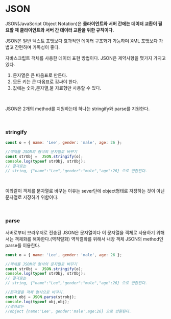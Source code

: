 JSON
===

JSON(JavaScript Object Notation)은 **클라이언트와 서버 간에는 데이터 교환이 필요할 때 클라이언트와 서버 간 데이터 교환을 위한 규칙이다.**<br>

JSON은 일반 텍스트 포맷보다 효과적인 데이터 구조화가 가능하며 XML 포맷보다 가볍고 간편하며 가독성이 좋다. <br>


자바스크립트 객체를 사용한 데이터 표현 방법이다. JSON은 제약사항을 몇가지 가지고 있다.

1. 문자열은 큰 따옴표로 만든다.
2. 모든 키는 큰 따옴표로 감싸야 한다.
3. 값에는 숫자,문자열,불 자료형만 사용할 수 있다.

<br>

JSON은 2개의 method를 지원하는데 하나는 stringify와 parse를 지원한다.

<br>

### stringify
```JavaScript
const o = { name: 'Lee', gender: 'male', age: 26 };

//객체를 JSON의 형식의 문자열로 바꾸기
const strObj =  JSON.stringify(o);
console.log(typeof strObj, strObj);
// 결과로는
// string, {"name":"Lee","gender":"male","age":26} 으로 반환된다.
```

<br>

이와같이 객체를 문자열로 바꾸는 이유는 sever단에 object형태로 저장하는 것이 아닌 문자열로 저장하기 위함이다.

<br>

### parse

서버로부터 브라우저로 전송된 JSON은 문자열이다 이 문자열을 객체로 사용하기 위해서는 객체화를 해야한다.(역직렬화)  역직렬화를 위해서 내장 객체 JSON의 method인 parse를 이용한다.
```JavaScript
const o = { name: 'Lee', gender: 'male', age: 26 };

//객체를 JSON의 형식의 문자열로 바꾸기
const strObj =  JSON.stringify(o);
console.log(typeof strObj, strObj);
// 결과로는
// string, {"name":"Lee","gender":"male","age":26} 으로 반환된다.

//문자열을 객체 형식으로 바꾸기.
const obj = JSON.parse(strobj);
console.log(typeof obj,obj);
//결과로는
//object {name:'Lee', gender:'male',age:26} 으로 반환된다.
```

<br>
